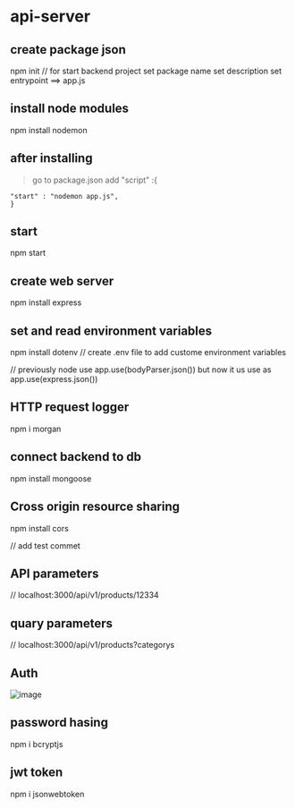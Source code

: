 # api-server

## create package json

npm init // for start backend project
set package name
set description
set entrypoint ==> app.js

## install node modules

npm install nodemon

## after installing

> go to package.json
> add "script" :{

    "start" : "nodemon app.js",
    }

## start

npm start

## create web server

npm install express

## set and read environment variables

npm install dotenv
// create .env file to add custome environment variables

// previously node use app.use(bodyParser.json()) but
now it us use as app.use(express.json())

## HTTP request logger

npm i morgan

## connect backend to db

npm install mongoose

## Cross origin resource sharing

npm install cors

// add test commet

## API parameters

// localhost:3000/api/v1/products/12334

## quary parameters

// localhost:3000/api/v1/products?categorys

## Auth

![image](https://user-images.githubusercontent.com/75485255/196804413-aff09e66-59e7-475d-80b3-f868386cfa7a.png)

## password hasing

npm i bcryptjs

## jwt token

npm i jsonwebtoken
